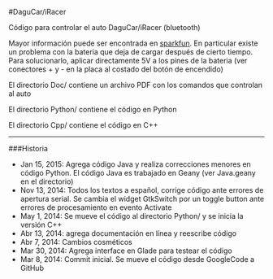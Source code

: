 #DaguCar/iRacer

Código para controlar el auto DaguCar/iRacer (bluetooth)

Mayor información puede ser encontrada en
[sparkfun](https://www.sparkfun.com/products/11162). En particular existe
un problema con la bateria que deja de cargar después de cierto tiempo.
Para solucionarlo, aplicar directamente 5V a los pines de la bateria
(ver conectores + y - en la placa al costado del botón de encendido)

El directorio Doc/ contiene un archivo PDF con los comandos que controlan
al auto

El directorio Python/ contiene el código en Python

El directorio Cpp/ contiene el código en C++


***
###Historia
* Jan 15, 2015: Agrega código Java y realiza correcciones menores en código
Python. El código Java es trabajado en Geany (ver Java.geany en el directorio)
* Nov 13, 2014: Todos los textos a español, corrige código ante errores de
apertura serial. Se cambia el widget GtkSwitch por un toggle button ante
errores de procesamiento en evento Activate
* May 1, 2014: Se mueve el código al directorio Python/ y se inicia
la versión C++
* Abr 13, 2014: agrega documentación en línea y reescribe código
* Abr 7, 2014: Cambios cosméticos
* Mar 30, 2014: Agrega interface en Glade para testear el código
* Mar 8, 2014: Commit inicial. Se mueve el código desde GoogleCode a GitHub
